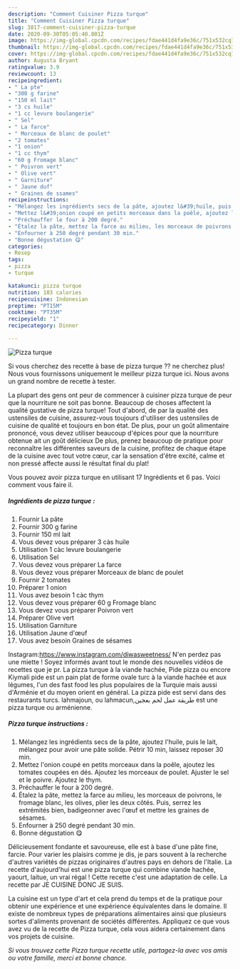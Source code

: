 ```yaml
---
description: "Comment Cuisiner Pizza turque"
title: "Comment Cuisiner Pizza turque"
slug: 3817-comment-cuisiner-pizza-turque
date: 2020-09-30T05:05:40.801Z
image: https://img-global.cpcdn.com/recipes/fdae441d4fa9e36c/751x532cq70/pizza-turque-photo-principale-de-la-recette.jpg
thumbnail: https://img-global.cpcdn.com/recipes/fdae441d4fa9e36c/751x532cq70/pizza-turque-photo-principale-de-la-recette.jpg
cover: https://img-global.cpcdn.com/recipes/fdae441d4fa9e36c/751x532cq70/pizza-turque-photo-principale-de-la-recette.jpg
author: Augusta Bryant
ratingvalue: 3.9
reviewcount: 13
recipeingredient:
- " La pte"
- "300 g farine"
- "150 ml lait"
- "3 cs huile"
- "1 cc levure boulangerie"
- " Sel"
- " La farce"
- " Morceaux de blanc de poulet"
- "2 tomates"
- "1 onion"
- "1 cc thym"
- "60 g Fromage blanc"
- " Poivron vert"
- " Olive vert"
- " Garniture"
- " Jaune duf"
- " Graines de ssames"
recipeinstructions:
- "Mélangez les ingrédients secs de la pâte, ajoutez l&#39;huile, puis le lait, mélangez pour avoir une pâte solide. Pétrir 10 min, laissez reposer 30 min."
- "Mettez l&#39;onion coupé en petits morceaux dans la poêle, ajoutez les tomates coupées en dés. Ajoutez les morceaux de poulet. Ajuster le sel et le poivre. Ajoutez le thym."
- "Préchauffer le four à 200 degré."
- "Étalez la pâte, mettez la farce au milieu, les morceaux de poivrons, le fromage blanc, les olives, plier les deux côtés. Puis, serrez les extrémités bien, badigeonner avec l&#39;œuf et mettre les graines de sésames."
- "Enfourner à 250 degré pendant 30 min."
- "Bonne dégustation 😋"
categories:
- Resep
tags:
- pizza
- turque

katakunci: pizza turque 
nutrition: 103 calories
recipecuisine: Indonesian
preptime: "PT15M"
cooktime: "PT35M"
recipeyield: "1"
recipecategory: Dinner

---
```



![Pizza turque](https://img-global.cpcdn.com/recipes/fdae441d4fa9e36c/751x532cq70/pizza-turque-photo-principale-de-la-recette.jpg)

Si vous cherchez des recette à base de pizza turque ?? ne cherchez plus! Nous vous fournissons uniquement le meilleur pizza turque ici. Nous avons un grand nombre de recette à tester.

La plupart des gens ont peur de commencer à cuisiner pizza turque de peur que la nourriture ne soit pas bonne. Beaucoup de choses affectent la qualité gustative de pizza turque! Tout d'abord, de par la qualité des ustensiles de cuisine, assurez-vous toujours d'utiliser des ustensiles de cuisine de qualité et toujours en bon état. De plus, pour un goût alimentaire prononcé, vous devez utiliser beaucoup d'épices pour que la nourriture obtenue ait un goût délicieux De plus, prenez beaucoup de pratique pour reconnaître les différentes saveurs de la cuisine, profitez de chaque étape de la cuisine avec tout votre cœur, car la sensation d'être excité, calme et non pressé affecte aussi le résultat final du plat!

<!--inarticleads1-->

Vous pouvez avoir pizza turque en utilisant 17 Ingrédients et 6 pas. Voici comment vous faire il.

##### Ingrédients de pizza turque :

1. Fournir  La pâte
1. Fournir 300 g farine
1. Fournir 150 ml lait
1. Vous devez vous préparer 3 càs huile
1. Utilisation 1 càc levure boulangerie
1. Utilisation  Sel
1. Vous devez vous préparer  La farce
1. Vous devez vous préparer  Morceaux de blanc de poulet
1. Fournir 2 tomates
1. Préparer 1 onion
1. Vous avez besoin 1 càc thym
1. Vous devez vous préparer 60 g Fromage blanc
1. Vous devez vous préparer  Poivron vert
1. Préparer  Olive vert
1. Utilisation  Garniture
1. Utilisation  Jaune d&#39;œuf
1. Vous avez besoin  Graines de sésames


Instagram:https://www.instagram.com/diwasweetness/ N&#39;en perdez pas une miette ! Soyez informés avant tout le monde des nouvelles vidéos de recettes que je pr. La pizza turque à la viande hachée, Pide pizza ou encore Kiymali pide est un pain plat de forme ovale turc à la viande hachée et aux légumes, l&#39;un des fast food les plus populaires de la Turquie mais aussi d&#39;Arménie et du moyen orient en général. La pizza pide est servi dans des restaurants turcs. lahmajoun, ou lahmacun,طريقة عمل لحم بعجين est une pizza turque ou arménienne. 

<!--inarticleads2-->

##### Pizza turque instructions :

1. Mélangez les ingrédients secs de la pâte, ajoutez l&#39;huile, puis le lait, mélangez pour avoir une pâte solide. Pétrir 10 min, laissez reposer 30 min.
1. Mettez l&#39;onion coupé en petits morceaux dans la poêle, ajoutez les tomates coupées en dés. Ajoutez les morceaux de poulet. Ajuster le sel et le poivre. Ajoutez le thym.
1. Préchauffer le four à 200 degré.
1. Étalez la pâte, mettez la farce au milieu, les morceaux de poivrons, le fromage blanc, les olives, plier les deux côtés. Puis, serrez les extrémités bien, badigeonner avec l&#39;œuf et mettre les graines de sésames.
1. Enfourner à 250 degré pendant 30 min.
1. Bonne dégustation 😋


Délicieusement fondante et savoureuse, elle est à base d&#39;une pâte fine, farcie. Pour varier les plaisirs comme je dis, je pars souvent à la recherche d&#39;autres variétés de pizzas originaires d&#39;autres pays en dehors de l&#39;Italie. La recette d&#39;aujourd&#39;hui est une pizza turque qui combine viande hachée, yaourt, laitue, un vrai régal ! Cette recette c&#39;est une adaptation de celle. La recette par JE CUISINE DONC JE SUIS. 

<!--inarticleads1-->

<p>
La cuisine est un type d'art et cela prend du temps et de la pratique pour obtenir une expérience et une expérience équivalentes dans le domaine. Il existe de nombreux types de préparations alimentaires ainsi que plusieurs sortes d'aliments provenant de sociétés différentes. Appliquez ce que vous avez vu de la recette de Pizza turque, cela vous aidera certainement dans vos projets de cuisine.
</p>

<p>
<i>Si vous trouvez cette Pizza turque recette utile, partagez-la avec vos amis ou votre famille, merci et bonne chance.</i>
</p>
